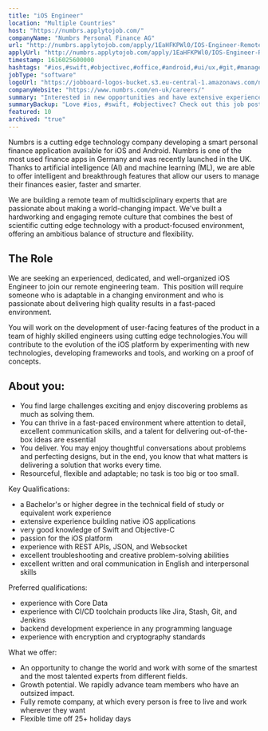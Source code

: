```yaml
---
title: "iOS Engineer"
location: "Multiple Countries"
host: "https://numbrs.applytojob.com/"
companyName: "Numbrs Personal Finance AG"
url: "http://numbrs.applytojob.com/apply/1EaHFKPWl0/IOS-Engineer-Remote"
applyUrl: "http://numbrs.applytojob.com/apply/1EaHFKPWl0/IOS-Engineer-Remote"
timestamp: 1616025600000
hashtags: "#ios,#swift,#objectivec,#office,#android,#ui/ux,#git,#management,#finance,#jira"
jobType: "software"
logoUrl: "https://jobboard-logos-bucket.s3.eu-central-1.amazonaws.com/numbrs-personal-finance-ag"
companyWebsite: "https://www.numbrs.com/en-uk/careers/"
summary: "Interested in new opportunities and have extensive experience building native iOS applications? Numbrs has a job opening for an ios engineer."
summaryBackup: "Love #ios, #swift, #objectivec? Check out this job post!"
featured: 10
archived: "true"
---
```


Numbrs is a cutting edge technology company developing a smart personal finance application available for iOS and Android. Numbrs is one of the most used finance apps in Germany and was recently launched in the UK. Thanks to artificial intelligence (AI) and machine learning (ML), we are able to offer intelligent and breakthrough features that allow our users to manage their finances easier, faster and smarter.

We are building a remote team of multidisciplinary experts that are passionate about making a world-changing impact. We've built a hardworking and engaging remote culture that combines the best of scientific cutting edge technology with a product-focused environment, offering an ambitious balance of structure and flexibility.

## The Role

We are seeking an experienced, dedicated, and well-organized iOS Engineer to join our remote engineering team.  This position will require someone who is adaptable in a changing environment and who is passionate about delivering high quality results in a fast-paced environment.

You will work on the development of user-facing features of the product in a team of highly skilled engineers using cutting edge technologies.You will contribute to the evolution of the iOS platform by experimenting with new technologies, developing frameworks and tools, and working on a proof of concepts.

## About you:

*   You find large challenges exciting and enjoy discovering problems as much as solving them.
*   You can thrive in a fast-paced environment where attention to detail, excellent communication skills, and a talent for delivering out-of-the-box ideas are essential
*   You deliver. You may enjoy thoughtful conversations about problems and perfecting designs, but in the end, you know that what matters is delivering a solution that works every time.
*   Resourceful, flexible and adaptable; no task is too big or too small.

Key Qualifications:

*   a Bachelor's or higher degree in the technical field of study or equivalent work experience
*   extensive experience building native iOS applications
*   very good knowledge of Swift and Objective-C
*   passion for the iOS platform
*   experience with REST APIs, JSON, and Websocket
*   excellent troubleshooting and creative problem-solving abilities
*   excellent written and oral communication in English and interpersonal skills

Preferred qualifications:

*   experience with Core Data
*   experience with CI/CD toolchain products like Jira, Stash, Git, and Jenkins
*   backend development experience in any programming language
*   experience with encryption and cryptography standards

What we offer:

*   An opportunity to change the world and work with some of the smartest and the most talented experts from different fields. 
*   Growth potential. We rapidly advance team members who have an outsized impact. 
*   Fully remote company, at which every person is free to live and work wherever they want
*   Flexible time off 25+ holiday days
